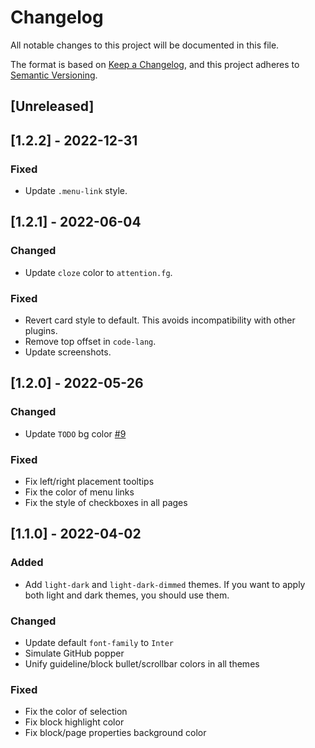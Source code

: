 # Changelog

All notable changes to this project will be documented in this file.

The format is based on [Keep a Changelog](https://keepachangelog.com/en/1.0.0/),
and this project adheres to [Semantic Versioning](https://semver.org/spec/v2.0.0.html).

## [Unreleased]

## [1.2.2] - 2022-12-31

### Fixed

- Update `.menu-link` style.

## [1.2.1] - 2022-06-04

### Changed

- Update `cloze` color to `attention.fg`.

### Fixed

- Revert card style to default. This avoids incompatibility with other plugins.
- Remove top offset in `code-lang`.
- Update screenshots.

## [1.2.0] - 2022-05-26

### Changed

- Update `TODO` bg color [#9](https://github.com/g1eny0ung/logseq-github-theme/pull/9)

### Fixed

- Fix left/right placement tooltips
- Fix the color of menu links
- Fix the style of checkboxes in all pages

## [1.1.0] - 2022-04-02

### Added

- Add `light-dark` and `light-dark-dimmed` themes. If you want to apply both light and dark themes, you should use them.

### Changed

- Update default `font-family` to `Inter`
- Simulate GitHub popper
- Unify guideline/block bullet/scrollbar colors in all themes

### Fixed

- Fix the color of selection
- Fix block highlight color
- Fix block/page properties background color
